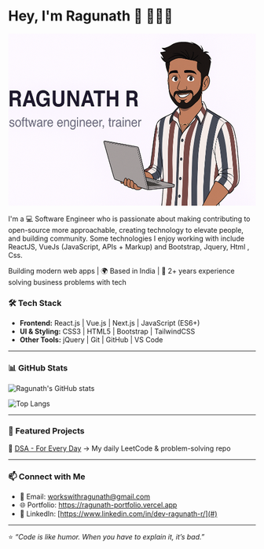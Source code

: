 
# Hey, I'm Ragunath  👋 👨🏻‍💻

<!-- Banner Section -->
<p align="center">
  <img src="banner.png" alt="Ragunath R - Software Engineer" height="350px" width="100%"/>
</p>

I'm a 💻  Software Engineer  who is passionate about making contributing to open-source more approachable, creating technology to elevate people, and building community. Some technologies I enjoy working with include ReactJS, VueJs (JavaScript, APIs + Markup) and Bootstrap, Jquery, Html , Css.

  
 Building modern web apps | 🌍 Based in India | 🎯 2+ years experience solving business problems with tech  



### 🛠 Tech Stack
- **Frontend:** React.js | Vue.js | Next.js | JavaScript (ES6+)  
- **UI & Styling:** CSS3 | HTML5 | Bootstrap | TailwindCSS  
- **Other Tools:** jQuery | Git | GitHub | VS Code  

---

### 📊 GitHub Stats
![Ragunath's GitHub stats](https://github-readme-stats.vercel.app/api?username=RagunathDev&show_icons=true&theme=radical)  

![Top Langs](https://github-readme-stats.vercel.app/api/top-langs/?username=RagunathDev&layout=compact&theme=radical)  

---

### 🚀 Featured Projects
🔹 [DSA - For Every Day](https://github.com/RagunathDev/DSA) → My daily LeetCode & problem-solving repo  


---

### 📫 Connect with Me
- 📧 Email: workswithragunath@gmail.com  
- 🌐 Portfolio: https://ragunath-portfolio.vercel.app
- 💼 LinkedIn: [https://www.linkedin.com/in/dev-ragunath-r/](#)  

---

⭐️ _“Code is like humor. When you have to explain it, it’s bad.”_  


